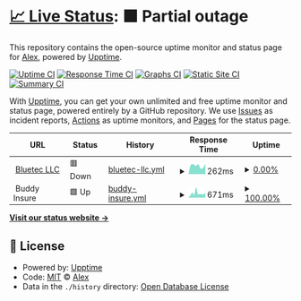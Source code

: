 # [📈 Live Status](https://alex-bluetec.github.io/upptime-test): <!--live status--> **🟧 Partial outage**

This repository contains the open-source uptime monitor and status page for [Alex](https://alex-bluetec.github.io/upptime-test), powered by [Upptime](https://github.com/upptime/upptime).

[![Uptime CI](https://github.com/alex-bluetec/upptime-test/workflows/Uptime%20CI/badge.svg)](https://github.com/alex-bluetec/upptime-test/actions?query=workflow%3A%22Uptime+CI%22)
[![Response Time CI](https://github.com/alex-bluetec/upptime-test/workflows/Response%20Time%20CI/badge.svg)](https://github.com/alex-bluetec/upptime-test/actions?query=workflow%3A%22Response+Time+CI%22)
[![Graphs CI](https://github.com/alex-bluetec/upptime-test/workflows/Graphs%20CI/badge.svg)](https://github.com/alex-bluetec/upptime-test/actions?query=workflow%3A%22Graphs+CI%22)
[![Static Site CI](https://github.com/alex-bluetec/upptime-test/workflows/Static%20Site%20CI/badge.svg)](https://github.com/alex-bluetec/upptime-test/actions?query=workflow%3A%22Static+Site+CI%22)
[![Summary CI](https://github.com/alex-bluetec/upptime-test/workflows/Summary%20CI/badge.svg)](https://github.com/alex-bluetec/upptime-test/actions?query=workflow%3A%22Summary+CI%22)

With [Upptime](https://upptime.js.org), you can get your own unlimited and free uptime monitor and status page, powered entirely by a GitHub repository. We use [Issues](https://github.com/alex-bluetec/upptime-test/issues) as incident reports, [Actions](https://github.com/alex-bluetec/upptime-test/actions) as uptime monitors, and [Pages](https://alex-bluetec.github.io/upptime-test) for the status page.

<!--start: status pages-->
<!-- This summary is generated by Upptime (https://github.com/upptime/upptime) -->
<!-- Do not edit this manually, your changes will be overwritten -->
<!-- prettier-ignore -->
| URL | Status | History | Response Time | Uptime |
| --- | ------ | ------- | ------------- | ------ |
| <img alt="" src="https://www.bluetecllc.com/favicon.ico" height="13"> [Bluetec LLC](https://www.bluetecllc.com) | 🟥 Down | [bluetec-llc.yml](https://github.com/alex-bluetec/upptime-test/commits/HEAD/history/bluetec-llc.yml) | <details><summary><img alt="Response time graph" src="./graphs/bluetec-llc/response-time-week.png" height="20"> 262ms</summary><br><a href="https://alex-bluetec.github.io/upptime-test/history/bluetec-llc"><img alt="Response time 245" src="https://img.shields.io/endpoint?url=https%3A%2F%2Fraw.githubusercontent.com%2Falex-bluetec%2Fupptime-test%2FHEAD%2Fapi%2Fbluetec-llc%2Fresponse-time.json"></a><br><a href="https://alex-bluetec.github.io/upptime-test/history/bluetec-llc"><img alt="24-hour response time 318" src="https://img.shields.io/endpoint?url=https%3A%2F%2Fraw.githubusercontent.com%2Falex-bluetec%2Fupptime-test%2FHEAD%2Fapi%2Fbluetec-llc%2Fresponse-time-day.json"></a><br><a href="https://alex-bluetec.github.io/upptime-test/history/bluetec-llc"><img alt="7-day response time 262" src="https://img.shields.io/endpoint?url=https%3A%2F%2Fraw.githubusercontent.com%2Falex-bluetec%2Fupptime-test%2FHEAD%2Fapi%2Fbluetec-llc%2Fresponse-time-week.json"></a><br><a href="https://alex-bluetec.github.io/upptime-test/history/bluetec-llc"><img alt="30-day response time 214" src="https://img.shields.io/endpoint?url=https%3A%2F%2Fraw.githubusercontent.com%2Falex-bluetec%2Fupptime-test%2FHEAD%2Fapi%2Fbluetec-llc%2Fresponse-time-month.json"></a><br><a href="https://alex-bluetec.github.io/upptime-test/history/bluetec-llc"><img alt="1-year response time 228" src="https://img.shields.io/endpoint?url=https%3A%2F%2Fraw.githubusercontent.com%2Falex-bluetec%2Fupptime-test%2FHEAD%2Fapi%2Fbluetec-llc%2Fresponse-time-year.json"></a></details> | <details><summary><a href="https://alex-bluetec.github.io/upptime-test/history/bluetec-llc">0.00%</a></summary><a href="https://alex-bluetec.github.io/upptime-test/history/bluetec-llc"><img alt="All-time uptime 12.28%" src="https://img.shields.io/endpoint?url=https%3A%2F%2Fraw.githubusercontent.com%2Falex-bluetec%2Fupptime-test%2FHEAD%2Fapi%2Fbluetec-llc%2Fuptime.json"></a><br><a href="https://alex-bluetec.github.io/upptime-test/history/bluetec-llc"><img alt="24-hour uptime 0.00%" src="https://img.shields.io/endpoint?url=https%3A%2F%2Fraw.githubusercontent.com%2Falex-bluetec%2Fupptime-test%2FHEAD%2Fapi%2Fbluetec-llc%2Fuptime-day.json"></a><br><a href="https://alex-bluetec.github.io/upptime-test/history/bluetec-llc"><img alt="7-day uptime 0.00%" src="https://img.shields.io/endpoint?url=https%3A%2F%2Fraw.githubusercontent.com%2Falex-bluetec%2Fupptime-test%2FHEAD%2Fapi%2Fbluetec-llc%2Fuptime-week.json"></a><br><a href="https://alex-bluetec.github.io/upptime-test/history/bluetec-llc"><img alt="30-day uptime 0.00%" src="https://img.shields.io/endpoint?url=https%3A%2F%2Fraw.githubusercontent.com%2Falex-bluetec%2Fupptime-test%2FHEAD%2Fapi%2Fbluetec-llc%2Fuptime-month.json"></a><br><a href="https://alex-bluetec.github.io/upptime-test/history/bluetec-llc"><img alt="1-year uptime 0.00%" src="https://img.shields.io/endpoint?url=https%3A%2F%2Fraw.githubusercontent.com%2Falex-bluetec%2Fupptime-test%2FHEAD%2Fapi%2Fbluetec-llc%2Fuptime-year.json"></a></details>
| <img alt="" src="https://www.buddy.insure/favicon.ico" height="13"> Buddy Insure | 🟩 Up | [buddy-insure.yml](https://github.com/alex-bluetec/upptime-test/commits/HEAD/history/buddy-insure.yml) | <details><summary><img alt="Response time graph" src="./graphs/buddy-insure/response-time-week.png" height="20"> 671ms</summary><br><a href="https://alex-bluetec.github.io/upptime-test/history/buddy-insure"><img alt="Response time 524" src="https://img.shields.io/endpoint?url=https%3A%2F%2Fraw.githubusercontent.com%2Falex-bluetec%2Fupptime-test%2FHEAD%2Fapi%2Fbuddy-insure%2Fresponse-time.json"></a><br><a href="https://alex-bluetec.github.io/upptime-test/history/buddy-insure"><img alt="24-hour response time 782" src="https://img.shields.io/endpoint?url=https%3A%2F%2Fraw.githubusercontent.com%2Falex-bluetec%2Fupptime-test%2FHEAD%2Fapi%2Fbuddy-insure%2Fresponse-time-day.json"></a><br><a href="https://alex-bluetec.github.io/upptime-test/history/buddy-insure"><img alt="7-day response time 671" src="https://img.shields.io/endpoint?url=https%3A%2F%2Fraw.githubusercontent.com%2Falex-bluetec%2Fupptime-test%2FHEAD%2Fapi%2Fbuddy-insure%2Fresponse-time-week.json"></a><br><a href="https://alex-bluetec.github.io/upptime-test/history/buddy-insure"><img alt="30-day response time 545" src="https://img.shields.io/endpoint?url=https%3A%2F%2Fraw.githubusercontent.com%2Falex-bluetec%2Fupptime-test%2FHEAD%2Fapi%2Fbuddy-insure%2Fresponse-time-month.json"></a><br><a href="https://alex-bluetec.github.io/upptime-test/history/buddy-insure"><img alt="1-year response time 505" src="https://img.shields.io/endpoint?url=https%3A%2F%2Fraw.githubusercontent.com%2Falex-bluetec%2Fupptime-test%2FHEAD%2Fapi%2Fbuddy-insure%2Fresponse-time-year.json"></a></details> | <details><summary><a href="https://alex-bluetec.github.io/upptime-test/history/buddy-insure">100.00%</a></summary><a href="https://alex-bluetec.github.io/upptime-test/history/buddy-insure"><img alt="All-time uptime 99.99%" src="https://img.shields.io/endpoint?url=https%3A%2F%2Fraw.githubusercontent.com%2Falex-bluetec%2Fupptime-test%2FHEAD%2Fapi%2Fbuddy-insure%2Fuptime.json"></a><br><a href="https://alex-bluetec.github.io/upptime-test/history/buddy-insure"><img alt="24-hour uptime 100.00%" src="https://img.shields.io/endpoint?url=https%3A%2F%2Fraw.githubusercontent.com%2Falex-bluetec%2Fupptime-test%2FHEAD%2Fapi%2Fbuddy-insure%2Fuptime-day.json"></a><br><a href="https://alex-bluetec.github.io/upptime-test/history/buddy-insure"><img alt="7-day uptime 100.00%" src="https://img.shields.io/endpoint?url=https%3A%2F%2Fraw.githubusercontent.com%2Falex-bluetec%2Fupptime-test%2FHEAD%2Fapi%2Fbuddy-insure%2Fuptime-week.json"></a><br><a href="https://alex-bluetec.github.io/upptime-test/history/buddy-insure"><img alt="30-day uptime 100.00%" src="https://img.shields.io/endpoint?url=https%3A%2F%2Fraw.githubusercontent.com%2Falex-bluetec%2Fupptime-test%2FHEAD%2Fapi%2Fbuddy-insure%2Fuptime-month.json"></a><br><a href="https://alex-bluetec.github.io/upptime-test/history/buddy-insure"><img alt="1-year uptime 99.99%" src="https://img.shields.io/endpoint?url=https%3A%2F%2Fraw.githubusercontent.com%2Falex-bluetec%2Fupptime-test%2FHEAD%2Fapi%2Fbuddy-insure%2Fuptime-year.json"></a></details>

<!--end: status pages-->

[**Visit our status website →**](https://alex-bluetec.github.io/upptime-test)

## 📄 License

- Powered by: [Upptime](https://github.com/upptime/upptime)
- Code: [MIT](./LICENSE) © [Alex](https://alex-bluetec.github.io/upptime-test)
- Data in the `./history` directory: [Open Database License](https://opendatacommons.org/licenses/odbl/1-0/)
